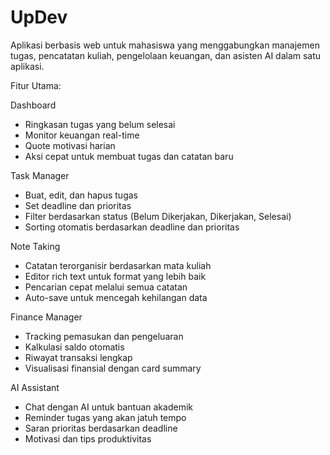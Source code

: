 # UpDev

Aplikasi berbasis web untuk mahasiswa yang menggabungkan manajemen tugas, pencatatan kuliah, pengelolaan keuangan, dan asisten AI dalam satu aplikasi.

Fitur Utama:

Dashboard
- Ringkasan tugas yang belum selesai
- Monitor keuangan real-time
- Quote motivasi harian
- Aksi cepat untuk membuat tugas dan catatan baru

Task Manager
- Buat, edit, dan hapus tugas
- Set deadline dan prioritas
- Filter berdasarkan status (Belum Dikerjakan, Dikerjakan, Selesai)
- Sorting otomatis berdasarkan deadline dan prioritas

Note Taking
- Catatan terorganisir berdasarkan mata kuliah
- Editor rich text untuk format yang lebih baik
- Pencarian cepat melalui semua catatan
- Auto-save untuk mencegah kehilangan data

Finance Manager
- Tracking pemasukan dan pengeluaran
- Kalkulasi saldo otomatis
- Riwayat transaksi lengkap
- Visualisasi finansial dengan card summary

AI Assistant
- Chat dengan AI untuk bantuan akademik
- Reminder tugas yang akan jatuh tempo
- Saran prioritas berdasarkan deadline
- Motivasi dan tips produktivitas
